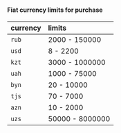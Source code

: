 #### Fiat currency limits for purchase 

| currency | limits                |
| :-------- | :------------------------- |
| `rub` | 2000 - 150000
| `usd` | 8 - 2200
| `kzt` | 3000 - 1000000
| `uah` | 1000 - 75000
| `byn` | 20 - 10000
| `tjs` | 70 - 7000
| `azn` | 10 - 2000
| `uzs` | 50000 - 8000000
